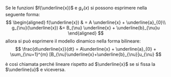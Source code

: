Se le funzioni $f(\underline{x})$ e $g_{\nu}(x)$ si possono esprimere nella seguente forma:
$$
\begin{aligned}
f(\underline{x}) & = A \underline{x} + \underline{a}_{0}\\
g_{\nu}(\underline{x}) &= B_{\nu} \underline{x} + \underline{b}_{\nu}u
\end{aligned}
$$
allora si può esprimere il modello dinamico nella forma bilineare:
$$
\frac{d\underline{x}}{dt} = A\underline{x} + \underline{a}_{0} + \sum_{\nu=1}^{m} [B_{\nu}\underline{x}+\underline{b}_{\nu}]u_{\nu}
$$


è così chiamata perché lineare rispetto ad $\underline{x}$ se si fissa la $\underline{u}$ e viceversa.